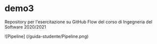 # demo3
Repository per l'esercitazione su GitHub Flow del corso di Ingegneria del Software 2020/2021

![Pipeline] (/guida-studente/Pipeline.png)